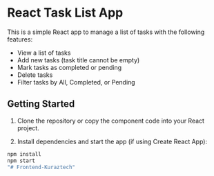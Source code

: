 # React Task List App

This is a simple React app to manage a list of tasks with the following features:

- View a list of tasks
- Add new tasks (task title cannot be empty)
- Mark tasks as completed or pending
- Delete tasks
- Filter tasks by All, Completed, or Pending

## Getting Started

1. Clone the repository or copy the component code into your React project.

2. Install dependencies and start the app (if using Create React App):

```bash
npm install
npm start
"# Frontend-Kuraztech" 
